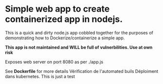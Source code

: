 # Simple web app to create containerized app in nodejs.
This is a quick and dirty node.js app cobbled together for the purposes of demonstrating how to Dockerize/containerize a simple app.

**This app is not maintained and WILL be full of vulnerbilities. Use at own risk**

Exposes web server on port 8080 as per ./app.js

See **Dockerfile** for more details
Vérification de l'automated buils
Déploiment dans kubernetes.
This is just a test

